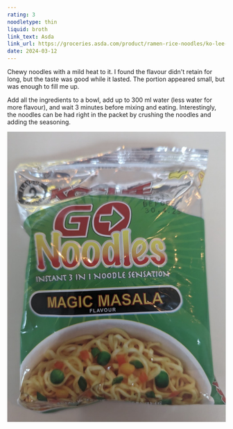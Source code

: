 ```yaml
---
rating: 3
noodletype: thin
liquid: broth
link_text: Asda
link_url: https://groceries.asda.com/product/ramen-rice-noodles/ko-lee-go-noodles-magic-masala-flavour-85-g/1000383167089
date: 2024-03-12
---
```


Chewy noodles with a mild heat to it. I found the flavour didn't retain for long, but the taste was good while it lasted. The portion appeared small, but was enough to fill me up.  

Add all the ingredients to a bowl, add up to 300 ml water (less water for more flavour), and wait 3 minutes before mixing and eating. Interestingly, the noodles can be had right in the packet by crushing the noodles and adding the seasoning. 

![](images/056.jpg)